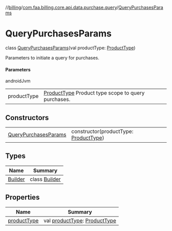 //[billing](../../../index.md)/[com.faa.billing.core.api.data.purchase.query](../index.md)/[QueryPurchasesParams](index.md)

# QueryPurchasesParams

class [QueryPurchasesParams](index.md)(val productType: [ProductType](../../com.faa.billing.core.api/-product-type/index.md))

Parameters to initiate a query for purchases.

#### Parameters

androidJvm

| | |
|---|---|
| productType | [ProductType](../../com.faa.billing.core.api/-product-type/index.md) Product type scope to query purchases. |

## Constructors

| | |
|---|---|
| [QueryPurchasesParams](-query-purchases-params.md) | constructor(productType: [ProductType](../../com.faa.billing.core.api/-product-type/index.md)) |

## Types

| Name | Summary |
|---|---|
| [Builder](-builder/index.md) | class [Builder](-builder/index.md) |

## Properties

| Name | Summary |
|---|---|
| [productType](product-type.md) | val [productType](product-type.md): [ProductType](../../com.faa.billing.core.api/-product-type/index.md) |
